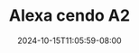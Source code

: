--- 
title: "Alexa cendo A2"
description: "streaming   Alexa cendo A2 telegram   baru"
date: 2024-10-15T11:05:59-08:00
file_code: "fu513vhi97mu"
draft: false
cover: "a7oznqbuyhw5u8mc.jpg"
tags: ["Alexa", "cendo", "bokep-indo", "bokep-viral", "bokep-ig"]
length: 76
fld_id: "1483116"
foldername: "Alexa cendo"
categories: ["Alexa cendo"]
views: 0
---